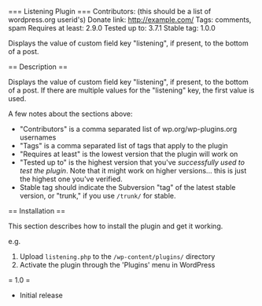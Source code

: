 === Listening Plugin ===
Contributors: (this should be a list of wordpress.org userid's)
Donate link: http://example.com/
Tags: comments, spam
Requires at least: 2.9.0
Tested up to: 3.7.1
Stable tag: 1.0.0

Displays the value of custom field key "listening", if present, to the bottom of a post.

== Description ==

Displays the value of custom field key "listening", if present, to the bottom of a post.  If there are multiple values for the "listening" key, the first value is used.


A few notes about the sections above:

*   "Contributors" is a comma separated list of wp.org/wp-plugins.org usernames
*   "Tags" is a comma separated list of tags that apply to the plugin
*   "Requires at least" is the lowest version that the plugin will work on
*   "Tested up to" is the highest version that you've *successfully used to test the plugin*. Note that it might work on
higher versions... this is just the highest one you've verified.
*   Stable tag should indicate the Subversion "tag" of the latest stable version, or "trunk," if you use `/trunk/` for
stable.

== Installation ==

This section describes how to install the plugin and get it working.

e.g.

1. Upload `listening.php` to the `/wp-content/plugins/` directory
1. Activate the plugin through the 'Plugins' menu in WordPress

= 1.0 =
* Initial release
